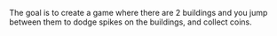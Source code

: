 The goal is to create a game where there are 2 buildings and you jump between them to dodge spikes on the buildings, and collect coins. 
